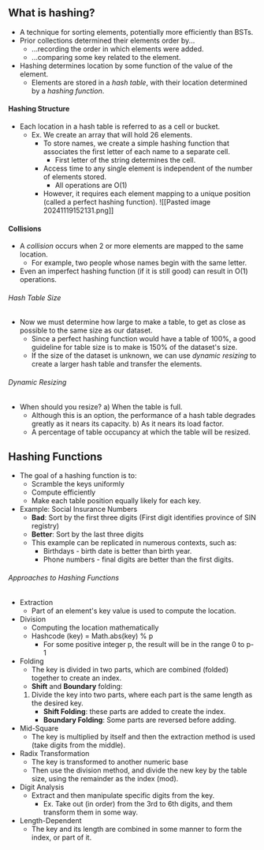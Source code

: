 ## What is hashing?
- A technique for sorting elements, potentially more efficiently than BSTs.
- Prior collections determined their elements order by...
	- ...recording the order in which elements were added.
	- ...comparing some key related to the element.
- Hashing determines location by some function of the value of the element.
	- Elements are stored in a *hash table*, with their location determined by a *hashing function*.
#### Hashing Structure
- Each location in a hash table is referred to as a cell or bucket.
	- Ex. We create an array that will hold 26 elements.
		- To store names, we create a simple hashing function that associates the first letter of each name to a separate cell.
			- First letter of the string determines the cell.
		- Access time to any single element is independent of the number of elements stored.
			- All operations are O(1)
		- However, it requires each element mapping to a unique position (called a perfect hashing function).
![[Pasted image 20241119152131.png]]

#### Collisions
- A *collision* occurs when 2 or more elements are mapped to the same location.
	- For example, two people whose names begin with the same letter.
- Even an imperfect hashing function (if it is still good) can result in O(1) operations.
###### Hash Table Size
- Now we must determine how large to make a table, to get as close as possible to the same size as our dataset.
	- Since a perfect hashing function would have a table of 100%, a good guideline for table size is to make is 150% of the dataset's size.
	- If the size of the dataset is unknown, we can use *dynamic resizing* to create a larger hash table and transfer the elements.
###### Dynamic Resizing
- When should you resize?
	a) When the table is full.
	- Although this is an option, the performance of a hash table degrades greatly as it nears its capacity.
	b) As it nears its load factor.
	- A percentage of table occupancy at which the table will be resized.
## Hashing Functions
- The goal of a hashing function is to:
	- Scramble the keys uniformly
	- Compute efficiently
	- Make each table position equally likely for each key.
- Example: Social Insurance Numbers
	- **Bad**: Sort by the first three digits (First digit identifies province of SIN registry)
	- **Better**: Sort by the last three digits
	- This example can be replicated in numerous contexts, such as:
		- Birthdays - birth date is better than birth year.
		- Phone numbers - final digits are better than the first digits.
###### Approaches to Hashing Functions
- Extraction
	- Part of an element's key value is used to compute the location.
- Division
	- Computing the location mathematically
	- Hashcode (key) = Math.abs(key) % p
		- For some positive integer p, the result will be in the range 0 to p-1
- Folding
	- The key is divided in two parts, which are combined (folded) together to create an index.
	- **Shift** and **Boundary** folding:
	1. Divide the key into two parts, where each part is the same length as the desired key.
		- **Shift Folding**: these parts are added to create the index.
		- **Boundary Folding**: Some parts are reversed before adding.
- Mid-Square
	- The key is multiplied by itself and then the extraction method is used (take digits from the middle).
- Radix Transformation
	- The key is transformed to another numeric base
	- Then use the division method, and divide the new key by the table size, using the remainder as the index (mod).
- Digit Analysis
	- Extract and then manipulate specific digits from the key.
		- Ex. Take out (in order) from the 3rd to 6th digits, and them transform them in some way.
- Length-Dependent
	- The key and its length are combined in some manner to form the index, or part of it.









